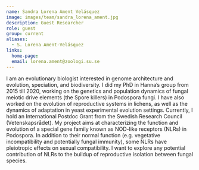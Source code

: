 ```yaml
---
name: Sandra Lorena Ament Velásquez
image: images/team/sandra_lorena_ament.jpg
description: Guest Researcher
role: guest
group: current
aliases:
  - S. Lorena Ament-Velásquez
links:
  home-page:
  email: lorena.ament@zoologi.su.se
---
```


I am an evolutionary biologist interested in genome architecture and evolution, speciation, and biodiversity. I did my PhD in Hanna’s group from 2015 till 2020, working on the genetics and population dynamics of fungal meiotic drive elements (the Spore killers) in Podospora fungi. I have also worked on the evolution of reproductive systems in lichens, as well as the dynamics of adaptation in yeast experimental evolution settings. Currently, I hold an International Postdoc Grant from the Swedish Research Council (Vetenskapsrådet). My project aims at characterizing the function and evolution of a special gene family known as NOD-like receptors (NLRs) in Podospora. In addition to their normal function (e.g. vegetative incompatibility and potentially fungal immunity), some NLRs have pleiotropic effects on sexual compatibility. I want to explore any potential contribution of NLRs to the buildup of reproductive isolation between fungal species.